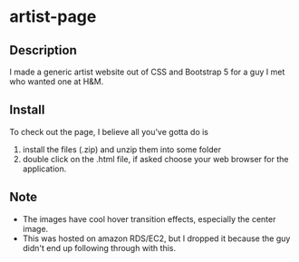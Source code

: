 # artist-page
## Description
I made a generic artist website out of CSS and Bootstrap 5 for a guy I met who wanted one at H&amp;M.

## Install
To check out the page, I believe all you've gotta do is
1. install the files (.zip) and unzip them into some folder
2. double click on the .html file, if asked choose your web browser for the application.

## Note
- The images have cool hover transition effects, especially the center image.
- This was hosted on amazon RDS/EC2, but I dropped it because the guy didn't end up following through with this. 

